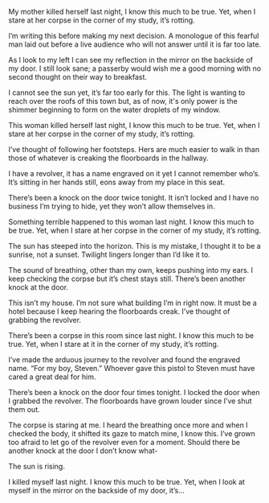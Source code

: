 My mother killed herself last night, I know this much to be true. Yet, when I stare at her corpse in the corner of my study, it’s rotting.

I’m writing this before making my next decision. A monologue of this fearful man laid out before a live audience who will not answer until it is far too late.

As I look to my left I can see my reflection in the mirror on the backside of my door. I still look sane; a passerby would wish me a good morning with no second thought on their way to breakfast.

I cannot see the sun yet, it’s far too early for this. The light is wanting to reach over the roofs of this town but, as of now, it's only power is the shimmer beginning to form on the water droplets of my window.

This woman killed herself last night, I know this much to be true. Yet, when I stare at her corpse in the corner of my study, it’s rotting.

I’ve thought of following her footsteps. Hers are much easier to walk in than those of whatever is creaking the floorboards in the hallway.

I have a revolver, it has a name engraved on it yet I cannot remember who’s. It’s sitting in her hands still, eons away from my place in this seat.

There’s been a knock on the door twice tonight. It isn’t locked and I have no business I’m trying to hide, yet they won’t allow themselves in.

Something terrible happened to this woman last night. I know this much to be true. Yet, when I stare at her corpse in the corner of my study, it’s rotting.

The sun has steeped into the horizon. This is my mistake, I thought it to be a sunrise, not a sunset. Twilight lingers longer than I’d like it to.

The sound of breathing, other than my own, keeps pushing into my ears. I keep checking the corpse but it’s chest stays still. There’s been another knock at the door.

This isn’t my house. I’m not sure what building I’m in right now. It must be a hotel because I keep hearing the floorboards creak. I’ve thought of grabbing the revolver.

There’s been a corpse in this room since last night. I know this much to be true. Yet, when I stare at it in the corner of my study, it’s rotting.

I’ve made the arduous journey to the revolver and found the engraved name. “For my boy, Steven.” Whoever gave this pistol to Steven must have cared a great deal for him.

There’s been a knock on the door four times tonight. I locked the door when I grabbed the revolver. The floorboards have grown louder since I’ve shut them out.

The corpse is staring at me. I heard the breathing once more and when I checked the body, it shifted its gaze to match mine, I know this. I’ve grown too afraid to let go of the revolver even for a moment. Should there be another knock at the door I don’t know what-

The sun is rising.

I killed myself last night. I know this much to be true. Yet, when I look at myself in the mirror on the backside of my door, it’s…